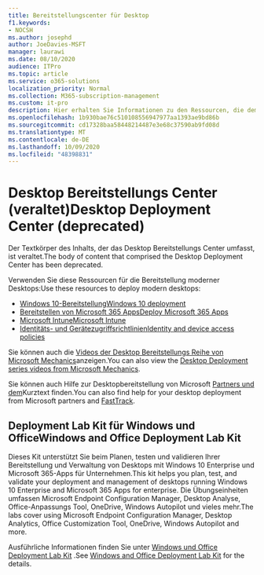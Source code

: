 ```yaml
---
title: Bereitstellungscenter für Desktop
f1.keywords:
- NOCSH
ms.author: josephd
author: JoeDavies-MSFT
manager: laurawi
ms.date: 08/10/2020
audience: ITPro
ms.topic: article
ms.service: o365-solutions
localization_priority: Normal
ms.collection: M365-subscription-management
ms.custom: it-pro
description: Hier erhalten Sie Informationen zu den Ressourcen, die dem veralteten Desktop Bereitstellungs Center entsprechen.
ms.openlocfilehash: 1b930bae76c510108556947977aa1393ae9bd86b
ms.sourcegitcommit: cd17328baa58448214487e3e68c37590ab9fd08d
ms.translationtype: MT
ms.contentlocale: de-DE
ms.lasthandoff: 10/09/2020
ms.locfileid: "48398831"
---
```

# <a name="desktop-deployment-center-deprecated"></a><span data-ttu-id="4bf7b-103">Desktop Bereitstellungs Center (veraltet)</span><span class="sxs-lookup"><span data-stu-id="4bf7b-103">Desktop Deployment Center (deprecated)</span></span>

<span data-ttu-id="4bf7b-104">Der Textkörper des Inhalts, der das Desktop Bereitstellungs Center umfasst, ist veraltet.</span><span class="sxs-lookup"><span data-stu-id="4bf7b-104">The body of content that comprised the Desktop Deployment Center has been deprecated.</span></span> 

<span data-ttu-id="4bf7b-105">Verwenden Sie diese Ressourcen für die Bereitstellung moderner Desktops:</span><span class="sxs-lookup"><span data-stu-id="4bf7b-105">Use these resources to deploy modern desktops:</span></span>

- [<span data-ttu-id="4bf7b-106">Windows 10-Bereitstellung</span><span class="sxs-lookup"><span data-stu-id="4bf7b-106">Windows 10 deployment</span></span>](https://docs.microsoft.com/windows/deployment/)
- [<span data-ttu-id="4bf7b-107">Bereitstellen von Microsoft 365 Apps</span><span class="sxs-lookup"><span data-stu-id="4bf7b-107">Deploy Microsoft 365 Apps</span></span>](https://docs.microsoft.com/deployoffice/deployment-guide-microsoft-365-apps)
- [<span data-ttu-id="4bf7b-108">Microsoft Intune</span><span class="sxs-lookup"><span data-stu-id="4bf7b-108">Microsoft Intune</span></span>](https://docs.microsoft.com/mem/intune/fundamentals/planning-guide)
- [<span data-ttu-id="4bf7b-109">Identitäts- und Gerätezugriffsrichtlinien</span><span class="sxs-lookup"><span data-stu-id="4bf7b-109">Identity and device access policies</span></span>](../security/office-365-security/microsoft-365-policies-configurations.md)

<span data-ttu-id="4bf7b-110">Sie können auch die [Videos der Desktop Bereitstellungs Reihe von Microsoft Mechanics](https://www.aka.ms/watchhowtoshift)anzeigen.</span><span class="sxs-lookup"><span data-stu-id="4bf7b-110">You can also view the [Desktop Deployment series videos from Microsoft Mechanics](https://www.aka.ms/watchhowtoshift).</span></span>

<span data-ttu-id="4bf7b-111">Sie können auch Hilfe zur Desktopbereitstellung von Microsoft [Partners und dem](https://www.microsoft.com/fasttrack/microsoft-365)Kurztext finden.</span><span class="sxs-lookup"><span data-stu-id="4bf7b-111">You can also find help for your desktop deployment from Microsoft partners and [FastTrack](https://www.microsoft.com/fasttrack/microsoft-365).</span></span>

## <a name="windows-and-office-deployment-lab-kit"></a><span data-ttu-id="4bf7b-112">Deployment Lab Kit für Windows und Office</span><span class="sxs-lookup"><span data-stu-id="4bf7b-112">Windows and Office Deployment Lab Kit</span></span>

<span data-ttu-id="4bf7b-113">Dieses Kit unterstützt Sie beim Planen, testen und validieren Ihrer Bereitstellung und Verwaltung von Desktops mit Windows 10 Enterprise und Microsoft 365-Apps für Unternehmen.</span><span class="sxs-lookup"><span data-stu-id="4bf7b-113">This kit helps you plan, test, and validate your deployment and management of desktops running Windows 10 Enterprise and Microsoft 365 Apps for enterprise.</span></span> <span data-ttu-id="4bf7b-114">Die Übungseinheiten umfassen Microsoft Endpoint Configuration Manager, Desktop Analyse, Office-Anpassungs Tool, OneDrive, Windows Autopilot und vieles mehr.</span><span class="sxs-lookup"><span data-stu-id="4bf7b-114">The labs cover using Microsoft Endpoint Configuration Manager, Desktop Analytics, Office Customization Tool, OneDrive, Windows Autopilot and more.</span></span>

<span data-ttu-id="4bf7b-115">Ausführliche Informationen finden Sie unter [Windows und Office Deployment Lab Kit](modern-desktop-deployment-and-management-lab.md) .</span><span class="sxs-lookup"><span data-stu-id="4bf7b-115">See [Windows and Office Deployment Lab Kit](modern-desktop-deployment-and-management-lab.md) for the details.</span></span>
